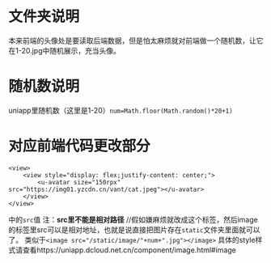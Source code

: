 # 文件夹说明
本来前端的头像处是要读取后端数据，但是怕太麻烦就对前端做一个随机数，让它在1-20.jpg中随机展示，充当头像。
# 随机数说明
uniapp里随机数（这里是1-20）`num=Math.floor(Math.random()*20+1)`
# 对应前端代码更改部分
```
<view>
    <view style="display: flex;justify-content: center;">
        <u-avatar size="150rpx" src="https://img01.yzcdn.cn/vant/cat.jpeg"></u-avatar>
    </view>
</view>
```
中的`src`值
注：**src里不能是相对路径**
//假如嫌麻烦就改成<image>这个标签，然后image的标签里src可以是相对地址，也就是说直接把图片存在`static`文件夹里面就可以了。
类似于`<image src="/static/image/"+num+".jpg"></image>`
具体的style样式请查看https://uniapp.dcloud.net.cn/component/image.html#image